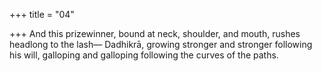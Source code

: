 +++
title = "04"

+++
And this prizewinner, bound at neck, shoulder, and mouth, rushes  headlong to the lash—
Dadhikrā, growing stronger and stronger following his will, galloping  and galloping following the curves of the paths.